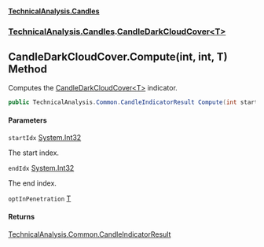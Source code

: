 #### [TechnicalAnalysis.Candles](Atypical.TechnicalAnalysis.Candles.md 'Atypical.TechnicalAnalysis.Candles')
### [TechnicalAnalysis.Candles](Atypical.TechnicalAnalysis.Candles.md#TechnicalAnalysis.Candles 'TechnicalAnalysis.Candles').[CandleDarkCloudCover&lt;T&gt;](CandleDarkCloudCover_T_.md 'TechnicalAnalysis.Candles.CandleDarkCloudCover<T>')

## CandleDarkCloudCover<T>.Compute(int, int, T) Method

Computes the [CandleDarkCloudCover&lt;T&gt;](CandleDarkCloudCover_T_.md 'TechnicalAnalysis.Candles.CandleDarkCloudCover<T>') indicator.

```csharp
public TechnicalAnalysis.Common.CandleIndicatorResult Compute(int startIdx, int endIdx, in T optInPenetration);
```
#### Parameters

<a name='TechnicalAnalysis.Candles.CandleDarkCloudCover_T_.Compute(int,int,T).startIdx'></a>

`startIdx` [System.Int32](https://docs.microsoft.com/en-us/dotnet/api/System.Int32 'System.Int32')

The start index.

<a name='TechnicalAnalysis.Candles.CandleDarkCloudCover_T_.Compute(int,int,T).endIdx'></a>

`endIdx` [System.Int32](https://docs.microsoft.com/en-us/dotnet/api/System.Int32 'System.Int32')

The end index.

<a name='TechnicalAnalysis.Candles.CandleDarkCloudCover_T_.Compute(int,int,T).optInPenetration'></a>

`optInPenetration` [T](CandleDarkCloudCover_T_.md#TechnicalAnalysis.Candles.CandleDarkCloudCover_T_.T 'TechnicalAnalysis.Candles.CandleDarkCloudCover<T>.T')

#### Returns
[TechnicalAnalysis.Common.CandleIndicatorResult](https://docs.microsoft.com/en-us/dotnet/api/TechnicalAnalysis.Common.CandleIndicatorResult 'TechnicalAnalysis.Common.CandleIndicatorResult')